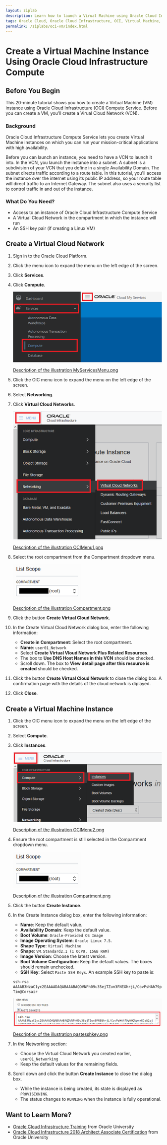 ```yaml
---
layout: ziplab
description: Learn how to launch a Virual Machine using Oracle Cloud Infrastructure Computer Service
tags: Oracle Cloud, Oracle Cloud Infrastructure, OCI, Virtual Machine, VM, Virtual Cloud Network, VCN
permalink: /ziplabs/oci-vm/index.html
---
```

# Create a Virtual Machine Instance Using Oracle Cloud Infrastructure Compute #

## Before You Begin ##
This 20-minute tutorial shows you how to create a Virtual Machine (VM) instance using Oracle Cloud Infrastructure (OCI) Compute Service. Before you can create a VM, you'll create a Virual Cloud Network (VCN).

### Background ###
Oracle Cloud Infrastructure Compute Service lets you create Virtual Machine instances on which you can run your mission-critical applications with high availability.

Before you can launch an instance, you need to have a VCN to launch it into. In the VCN, you launch the instance into a subnet. A subnet is a subdivision of your VCN that you define in a single Availability Domain. The subnet directs traffic according to a route table. In this tutorial, you'll access the instance over the internet using its public IP address, so your route table will direct traffic to an Internet Gateway. The subnet also uses a security list to control traffic in and out of the instance.

### What Do You Need? ###
* Access to an instance of Oracle Cloud Infrastructure Compute Service
* A Virtual Cloud Network in the compartment in which the instance will run
* An SSH key pair (if creating a Linux VM)


## Create a Virtual Cloud Network ##
1. Sign in to the Oracle Cloud Platform.
2. Click the menu icon to expand the menu on the left edge of the screen.
3. Click **Services**.
4. Click **Compute**.

    ![](img/MyServicesMenu.png)
    
    [Description of the illustration MyServicesMenu.png](files/MyServicesMenu.txt)

5. Click the OIC menu icon to expand the menu on the left edge of the screen.
6. Select **Networking**.
7. Click **Virtual Cloud Networks**.
    
    ![](img/OCIMenu1.png)

    [Description of the illustration OCIMenu1.png](files/OCIMenu1.txt)

8. Select the root compartment from the Compartment dropdown menu.

    ![](img/Compartment.png)

    [Description of the illustration Compartment.png](files/Compartment.txt)

9. Click the button **Create Virtual Cloud Network**.
10. In the Create Virtual Cloud Network dialog box, enter the following information:
     * **Create in Compartment**: Select the root compartment.
     * **Name**: `user01_Network`
     * Select **Create Virtual Vloud Network Plus Related Resources**.
     * The box to **Use DNS Host Names in this VCN** should be checked.
     * Scroll down. The box to **View detail page after this resource is created** should be checked.
11. Click the button **Create Virtual Cloud Network** to close the dialog box. A confirmation page with the details of the cloud network is diplayed.
12. Click **Close**.


## Create a Virtual Machine Instance ##
1. Click the OIC menu icon to expand the menu on the left edge of the screen.
2. Select **Compute**.
3. Click **Instances**.
    
    ![](img/OCIMenu2.png)

    [Description of the illustration OCIMenu2.png](files/OCIMenu2.txt)

4. Ensure the root compartment is still selected in the Compartment dropdown menu.

    ![](img/Compartment.png)

    [Description of the illustration Compartment.png](files/Compartment.txt)

5. Click the button **Create Instance**.
6. In the Create Instance dialog box, enter the following information:
     * **Name**: Keep the default value.
     * **Availability Domain**: Keep the default value.
     * **Boot Volume**: `Oracle-Provided OS Image`
     * **Image Operating System**: `Oracle Linux 7.5`.
     * **Shape Type**: `Virtual Machine`
     * **Shape**: `VM.Standard2.1 (1 OCPU, 15GB RAM)`
     * **Image Version**: Choose the latest version.
     * **Boot Volume Configuration**: Keep the default values. The boxes should remain unchecked.
     * **SSH Key**: Select `Paste SSH Keys`. An example SSH key to paste is: 
     <pre><code>ssh-rsa AAAAB3NzaC1yc2EAAAADAQABAAABAQDVNPh09u35ejTZun3FNEGhrjL/CovPsHAh79pN0QVprxEJaW2zjmaBZF1Q6lkuyTRvraomIlduCYxrlnwCe8oyER5dY1zuJATWm7ZiqgsvIkhj8L+ea9dBZRvFvcnFsNFnt4ALZYkW2nB2EeTdvqVMHERjFKfbRMCcO0dusmBUEsvaaqLtrvVuHBjwoXIDKkT/PFkix4DWRZRkZIjmZ/y9kwrHO4W1FYsFi4LP1xIB1c9y2H4w0SBXAMv4NCSFEIgWPQly2NywMsgEbddjW+zPz+7YjYqjWfz5Fgchu7+N1gejsIdzg1/aLvDpze6TN9xLcZx5gt04jA3TR+xfs2Ab Tim@Corsair</code></pre>
         
    ![](img/pastesshkey.png)

    [Description of the illustration pastesshkey.png](files/pastesshkey.txt)

7. In the Networking section:
     * Choose the Virtual Cloud Network you created earlier, `user01_Networking`
     * Keep the default values for the remaining fields.
8. Scroll down and click the button **Create Instance** to close the dialog box.
     * While the instance is being created, its state is displayed as `PROVISIONING`.
     * The status changes to `RUNNING` when the instance is fully operational.


## Want to Learn More? ##
* [Oracle Cloud Infrastructure Training](https://education.oracle.com/learn/iaas/pPillar_640) from Oracle University 
* [Oracle Cloud Infrastructure 2018 Architect Associate Certification](https://education.oracle.com/es/oracle-cloud-infrastructure-2018-architect-associate/pexam_1Z0-932) from Oracle University